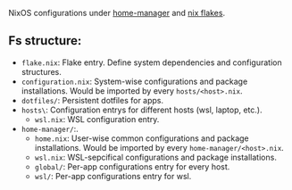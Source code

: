 NixOS configurations under [home-manager](https://nix-community.github.io/home-manager/index.xhtml) and [nix flakes](https://nix.dev/concepts/flakes).

## Fs structure:
- `flake.nix`: Flake entry. Define system dependencies and configuration structures.
- `configuration.nix`: System-wise configurations and package installations. Would be imported by every `hosts/<host>.nix`.
- `dotfiles/`: Persistent dotfiles for apps.
- `hosts\`: Configuration entrys for different hosts (wsl, laptop, etc.).
  - `wsl.nix`: WSL configuration entry.
- `home-manager/`:.
  - `home.nix`: User-wise common configurations and package installations. Would be imported by every `home-manager/<host>.nix`.
  - `wsl.nix`: WSL-sepcifical configurations and package installations.
  - `global/`: Per-app configurations entry for every host.
  - `wsl/`: Per-app configurations entry for wsl.